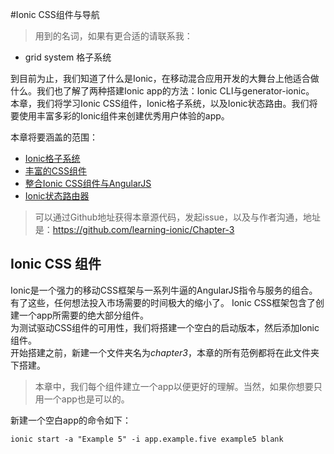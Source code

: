 #Ionic CSS组件与导航
> 用到的名词，如果有更合适的请联系我：
* grid system 格子系统 


到目前为止，我们知道了什么是Ionic，在移动混合应用开发的大舞台上他适合做什么。我们也了解了两种搭建Ionic app的方法：Ionic CLI与generator-ionic。
本章，我们将学习Ionic CSS组件，Ionic格子系统，以及Ionic状态路由。我们将要使用丰富多彩的Ionic组件来创建优秀用户体验的app。
  
本章将要涵盖的范围：
* [Ionic格子系统](ionic-格子系统.md)
* [丰富的CSS组件](大量的css组件.md)
* [整合Ionic CSS组件与AngularJS](大量的css组件.md)
* [Ionic状态路由器](ionic状态路由.md)
> 可以通过Github地址获得本章源代码，发起issue，以及与作者沟通，地址是：https://github.com/learning-ionic/Chapter-3

## Ionic CSS 组件
Ionic是一个强力的移动CSS框架与一系列牛逼的AngularJS指令与服务的组合。有了这些，任何想法投入市场需要的时间极大的缩小了。
Ionic CSS框架包含了创建一个app所需要的绝大部分组件。  
为测试驱动CSS组件的可用性，我们将搭建一个空白的启动版本，然后添加Ionic组件。  
开始搭建之前，新建一个文件夹名为*chapter3*，本章的所有范例都将在此文件夹下搭建。  
> 本章中，我们每个组件建立一个app以便更好的理解。当然，如果你想要只用一个app也是可以的。

新建一个空白app的命令如下：
```
ionic start -a "Example 5" -i app.example.five example5 blank
```